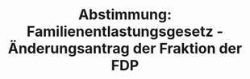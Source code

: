 ---
abstimmung:
  abstimmung: 4
  bundestagssitzung: 191
  legislaturperiode: 19
categories:
- Todo
data:
- title: Abstimmungsergebnis 20201118_4-data.pdf
  url: /res/2021-btw/abstimmungsergebnisse/20201118_4-data.pdf
- title: Abstimmungsergebnis 20201118_4_xls-data.xlsx
  url: /res/2021-btw/abstimmungsergebnisse/20201118_4_xls-data.xlsx
- title: Abstimmungsergebnis 20201118_4_xls-data.csv
  url: /res/2021-btw/abstimmungsergebnisse/csv/20201118_4_xls-data.csv
ergebnis:
  afd:
    enthaltung: 0
    gesamt: 89
    ja: 0
    nein: 82
    nichtabgegeben: 7
    ungueltig: 0
  bü90/gr:
    enthaltung: 1
    gesamt: 67
    ja: 65
    nein: 0
    nichtabgegeben: 1
    ungueltig: 0
  cdu/csu:
    enthaltung: 0
    gesamt: 246
    ja: 224
    nein: 1
    nichtabgegeben: 21
    ungueltig: 0
  die linke.:
    enthaltung: 54
    gesamt: 69
    ja: 0
    nein: 4
    nichtabgegeben: 11
    ungueltig: 0
  fdp:
    enthaltung: 76
    gesamt: 80
    ja: 0
    nein: 2
    nichtabgegeben: 2
    ungueltig: 0
  file: 20201118_4_xls-data.xlsx
  fraktionslos:
    enthaltung: 2
    gesamt: 6
    ja: 0
    nein: 1
    nichtabgegeben: 3
    ungueltig: 0
  spd:
    enthaltung: 1
    gesamt: 151
    ja: 133
    nein: 0
    nichtabgegeben: 17
    ungueltig: 0
layout: abstimmung
links:
- title: Link zu bundestag.de
  url: https://www.bundestag.de/parlament/plenum/abstimmung/abstimmung?id=552
preview: 'Deutscher Bundestag


  191. Sitzung des Deutschen Bundestages

  am Mittwoch, 18. November 2020


  Endgültiges Ergebnis der Namentlichen Abstimmung Nr. 4


  Antrag der Fraktionen der CDU/CSU und SPD

  Feststellung des Fortbestandes der epidemischen Lage von nationaler Tragweite

  Drs. 24387'
tags:
- Todo
title: 'Abstimmung: Familienentlastungsgesetz - Änderungsantrag der Fraktion der FDP'
---